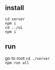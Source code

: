 ## install
`cd server`    
`npm i`   
`cd ../ui`   
`npm i`   

## run
go to root
`cd ./server`   
`npm run all`   
